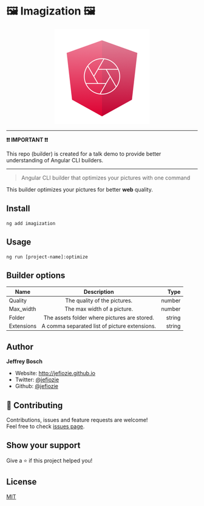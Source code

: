 # 🖼 Imagization 🖼

<p align="center">
  <img src="https://github.com/Jefiozie/imagization/blob/main/imagization.png?raw=true" alt="imagization" />
</p>

---

**❗❗ IMPORTANT ❗❗**

This repo (builder) is created for a talk demo to provide better understanding of Angular CLI builders.

---

> Angular CLI builder that optimizes your pictures with one command

This builder optimizes your pictures for better **web** quality.

## Install

```
ng add imagization
```

## Usage

```
ng run [project-name]:optimize
```

## Builder options

| Name       |                  Description                  |   Type |
| ---------- | :-------------------------------------------: | -----: |
| Quality    |         The quality of the pictures.          | number |
| Max_width  |          The max width of a picture.          | number |
| Folder     | The assets folder where pictures are stored.  | string |
| Extensions | A comma separated list of picture extensions. | string |

## Author

**Jeffrey Bosch**

- Website: http://jefiozie.github.io
- Twitter: [@jefiozie](https://twitter.com/jefiozie)
- Github: [@jefiozie](https://github.com/jefiozie)

## 🤝 Contributing

Contributions, issues and feature requests are welcome!<br />Feel free to check [issues page](https://github.com/Jefiozie/imagization/issues).

## Show your support

Give a ⭐️ if this project helped you!

## License

[MIT](./LICENSE)
